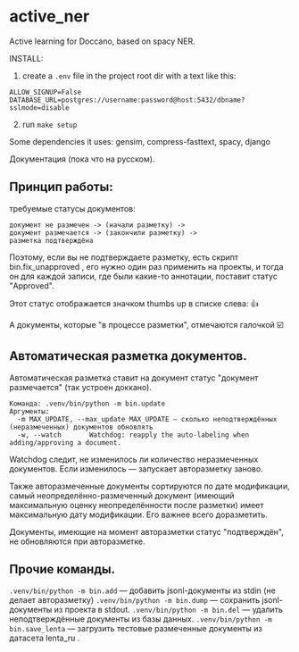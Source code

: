 # active_ner

Active learning for Doccano, based on spacy NER.


INSTALL:

1. create a `.env` file in the project root dir with a text like this:
```
ALLOW_SIGNUP=False
DATABASE_URL=postgres://username:password@host:5432/dbname?sslmode=disable
```

2. run `make setup`

Some dependencies it uses:
gensim, compress-fasttext, spacy, django

Документация (пока что на русском).

Принцип работы:
---
требуемые статусы документов:
```
документ не размечен -> (начали разметку) ->
документ размечается -> (закончили разметку) ->
разметка подтверждёна
```
Поэтому, если вы не подтверждаете разметку, есть скрипт bin.fix_unapproved , 
его нужно один раз применить на проекты, и тогда он для каждой записи, где были какие-то аннотации, поставит статус "Approved".

Этот статус отображается значком thumbs up в списке слева: 👍

А документы, которые "в процессе разметки", отмечаются галочкой ☑️

Автоматическая разметка документов.
---
Автоматическая разметка ставит на документ статус "документ размечается" (так устроен доккано).

```
Команда: .venv/bin/python -m bin.update
Аргументы:
  -m MAX_UPDATE, --max_update MAX_UPDATE — сколько неподтверждённых (неразмеченных) документов обновлять
  -w, --watch       Watchdog: reapply the auto-labeling when adding/approving a document. 
```
Watchdog следит, не изменилось ли количество неразмеченных документов. Если изменилось — запускает авторазметку заново.
  
Также авторазмеченные документы сортируются по дате модификации, самый неопределённо-размеченный документ (имеющий максимальную оценку неопределённости после разметки) имеет максимальную дату модификации. Его важнее всего доразметить.

Документы, имеющие на момент авторазметки статус "подтверждён", не обновляются при авторазметке.

Прочие команды.
---
`.venv/bin/python -m bin.add` — добавить jsonl-документы из stdin (не делает авторазметку)
`.venv/bin/python -m bin.dump` — сохранить jsonl-документы из проекта в stdout.
`.venv/bin/python -m bin.del` — удалить неподтверждённые документы из базы данных.
`.venv/bin/python -m bin.save_lenta` — загрузить тестовые размеченные документы из датасета lenta_ru .
